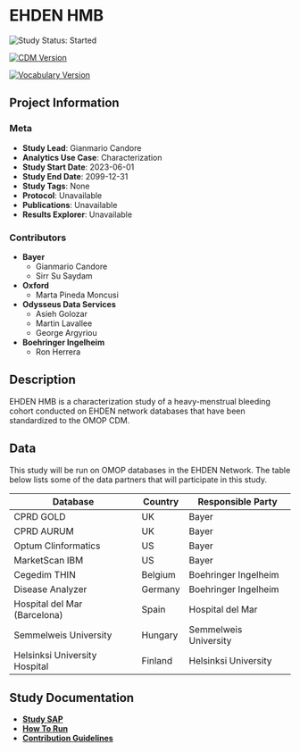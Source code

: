 # EHDEN HMB

<!-- studyStatus: start -->

![Study Status: Started](https://img.shields.io/badge/Study%20Status-Started-blue.svg)

<!-- studyStatus: end -->

[![CDM Version](https://img.shields.io/badge/CDM%20Version-5.4-lemonchiffon.svg)](https://ohdsi.github.io/CommonDataModel/cdm54.html)

[![Vocabulary Version](https://img.shields.io/badge/Vocabulary%20Version-5.0-rosybrown.svg)](https://github.com/OHDSI/Vocabulary-v5.0)

## Project Information

### Meta

-   **Study Lead**: Gianmario Candore
-   **Analytics Use Case**: Characterization
-   **Study Start Date**: 2023-06-01
-   **Study End Date**: 2099-12-31
-   **Study Tags**: None
-   **Protocol**: Unavailable
-   **Publications**: Unavailable
-   **Results Explorer**: Unavailable

### Contributors

-   **Bayer**
    -   Gianmario Candore
    -   Sirr Su Saydam
-   **Oxford**
    -   Marta Pineda Moncusi
-   **Odysseus Data Services**
    -   Asieh Golozar
    -   Martin Lavallee
    -   George Argyriou
-   **Boehringer Ingelheim**
    -   Ron Herrera

## Description

EHDEN HMB is a characterization study of a heavy-menstrual bleeding cohort conducted on EHDEN network databases that have been standardized to the OMOP CDM.

## Data

This study will be run on OMOP databases in the EHDEN Network. The table below lists some of the data partners that will participate in this study.

| Database                            | Country            | Responsible Party        |
|-------------------------------------|--------------------|--------------------------|
| CPRD GOLD                           | UK                 | Bayer                    |
| CPRD AURUM                          | UK                 | Bayer                    |
| Optum Clinformatics                 | US                 | Bayer                    |
| MarketScan IBM                      | US                 | Bayer                    |
| Cegedim THIN                        | Belgium            | Boehringer Ingelheim     |
| Disease Analyzer                    | Germany            | Boehringer Ingelheim     |
| Hospital del Mar (Barcelona)        | Spain              | Hospital del Mar         |
| Semmelweis University               | Hungary            | Semmelweis University    |
| Helsinksi University Hospital       | Finland            | Helsinksi University     |


## Study Documentation

-   [**Study SAP**](https://odyosg.github.io/ehden_hmb/sap.html)
-   [**How To Run**](https://odyosg.github.io/ehden_hmb/howToRun.html)
-   [**Contribution Guidelines**](https://odyosg.github.io/ehden_hmb/contribution.html)
